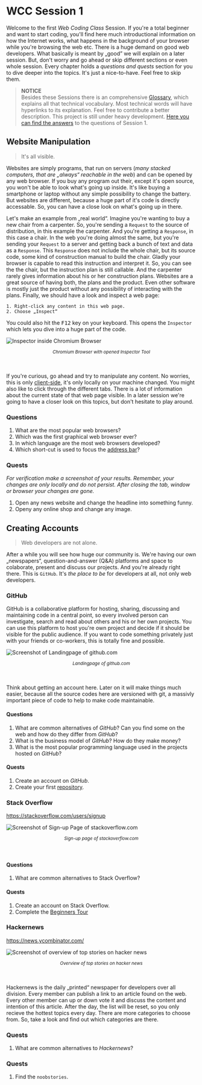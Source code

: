# WCC Session 1

Welcome to the first *Web Coding Class* Session. 
If you're a total beginner and want to start coding, you'll find here much introductional information on how the Internet works, what happens in the background of your browser while you're browsing the web etc.
There is a huge demand on good web developers.
What basically is meant by „good” we will explain on a later session.
But, don't worry and go ahead or skip different sections or even whole session.
Every chapter holds a *questions and quests* section for you to dive deeper into the topics.
It's just a nice-to-have.
Feel free to skip them.

> **NOTICE**  
> Besides these Sessions there is an comprehensive [Glossary](../WCC-Glossary/README.md), which explains all that technical vocabulary.
> Most technical words will have hyperlinks to its explanation.
> Feel free to contribute a better description.
> This project is still under heavy development.
> [Here you can find the answers](./solutions.md) to the questions of Session 1.

## Website Manipulation

> It's all visible.

Websites are simply programs, that run on servers (*many stacked computers, that are „always“ reachable in the web*) and can be opened by any web browser.
If you buy any program out their, except it's open source, you won't be able to look what's going up inside.
It's like buying a smartphone or laptop without any simple possibility to change the battery.
But websites are different, because a huge part of it's code is directly accessable.
So, you can have a close look on what's going up in there.

Let's make an example from „real world“.
Imagine you're wanting to buy a new chair from a carpenter.
So, you're sending a `Request` to the source of distribution, in this example the carpenter.
And you're getting a `Response`, in this case a chair.
In the web you're doing almost the same, but you're sending your `Request` to a server and getting back a bunch of text and data as a `Response`.
This `Response` does not include the whole chair, but its source code, some kind of construction manual to build the chair.
Gladly your browser is capable to read this instruction and interpret it.
So, you can see the the chair, but the instruction plan is still callable.
And the carpenter rarely gives information about his or her construction plans.
Websites are a great source of having both, the plans and the product.
Even other software is mostly just the product without any possibility of interacting with the plans.
Finally, we should have a look and inspect a web page:

```
1. Right-click any content in this web page.
2. Choose „Inspect“
```

You could also hit the <kbd>F12</kbd> key on your keyboard.
This opens the `Inspector` which lets you dive into a huge part of the code.

![Inspector inside Chromium Browser](./browser-inspector.png)
<div align="center">
  <small><i>Chromium Browser with opened Inspector Tool</i></small>
</div>
<br><br>

If you're curious, go ahead and try to manipulate any content. 
No worries, this is only [client-side](../WCC-Glossary/README.md#client-side), it's only locally on your machine changed.
You might also like to click through the different tabs.
There is a lot of information about the current state of that web page visible. 
In a later session we're going to have a closer look on this topics, but don't hesitate to play around.

### Questions

1. What are the most popular web browsers?
2. Which was the first graphical web browser ever?
3. In which language are the most web browsers developed?
4. Which short-cut is used to focus the [address bar](../WCC-Glossary/README.md#address-bar)?

### Quests

*For verification make a screenshot of your results. Remember, your changes are only locally and do not persist. After closing the tab, window or browser your changes are gone.*

1. Open any news website and change the headline into something funny.
2. Openy any online shop and change any image.

## Creating Accounts

> Web developers are not alone.

After a while you will see how huge our community is.
We're having our own „newspapers“, question-and-answer (Q&A) platforms and space to colaborate, present and discuss our projects.
And you're already right there.
This is `GitHub`.
It's *the place to be* for developers at all, not only web developers.

### GitHub

GitHub is a collaborative platform for hosting, sharing, discussing and maintaining code in a central point, so every involved person can investigate, search and read about others and his or her own projects.
You can use this platform to host you're own project and decide if it should be visible for the public audience.
If you want to code something privately just with your friends or co-workers, this is totally fine and possible.

![Screenshot of Landingpage of github.com](./screenshot-github.png)
<div align="center">
  <small><i>Landingpage of github.com</i></small>
</div>
<br><br>

Think about getting an account here.
Later on it will make things much easier, because all the source codes here are versioned with git, a massivly important piece of code to help to make code maintainable.

#### Questions

1. What are common alternatives of *GitHub*? Can you find some on the web and how do they differ from *GitHub*?
2. What is the business model of *GitHub*? How do they make money?
3. What is the most popular programming language used in the projects hosted on *GitHub*?

#### Quests

1. Create an account on *GitHub*.
2. Create your first [repository](../WCC-Glossary/README.md#repository).

### Stack Overflow

https://stackoverflow.com/users/signup

![Screenshot of Sign-up Page of stackoverflow.com](./screenshot-stackoverflow.png)
<div align="center">
  <small><i>Sign-up page of stackoverflow.com</i></small>
</div>
<br><br>

#### Questions

1. What are common alternatives to Stack Overflow?

#### Quests

1. Create an account on Stack Overflow.
2. Complete the [Beginners Tour](https://stackoverflow.com/tour)

### Hackernews

https://news.ycombinator.com/

![Screenshot of overview of top stories on hacker news](./screenshot-hackernews.png)
<div align="center">
  <small><i>Overview of top stories on hacker news</i></small>
</div>
<br><br>

Hackernews is the daily „printed“ newspaper for developers over all division.
Every member can publish a link to an article found on the web.
Every other member can up or down vote it and discuss the content and intention of this article.
After the day, the list will be reset, so you only recieve the hottest topics every day.
There are more categories to choose from.
So, take a look and find out which categories are there.

### Quests

1. What are common alternatives to *Hackernews*?

### Quests 

1. Find the `noobstories`.

